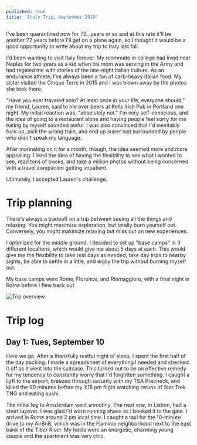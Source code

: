 ```yaml
---
published: true
title: 'Italy Trip, September 2019'
---
```

I've been quarantined now for 72...years or so and at this rate it'll be another 72 years before I'll get on a plane again, so I thought it would be a good opportunity to write about my trip to Italy last fall.

I'd been wanting to visit Italy forever. My roommate in college had lived near Naples for two years as a kid when his mom was serving in the Army and had regaled me with stories of the late-night Italian culture. As an endurance athlete, I've always been a fan of carb-heavy Italian food. My sister visited the Cinque Terre in 2015 and I was blown away by the photos she took there.

"Have you ever traveled solo? At least once in your life, everyone should," my friend, Lauren, said to me over beers at Kells Irish Pub in Portland one night. My initial reaction was, "absolutely not." I'm very self-conscious, and the idea of going to a restaurant alone and having people feel sorry for me eating by myself sounded awful. I was also convinced that I'd inevitably fuck up, pick the wrong train, and end up super lost surrounded by people who didn't speak my language.

After marinating on it for a month, though, the idea seemed more and more appealing. I liked the idea of having the flexibility to see what I wanted to see, read tons of books, and take a million photos without being concerned with a travel companion getting impatient. 

Ultimately, I accepted Lauren's challenge.

# Trip planning

There's always a tradeoff on a trip between seeing all the things and relaxing. You might maximize exploration, but totally burn yourself out. Conversely, you might maximize relaxing but miss out on new experiences.

I optimized for the middle ground. I decided to set up "base camps" in 3 different locations, which would give me about 5 days at each. This would give me the flexibility to take rest days as needed, take day trips to nearby sights, be able to settle in a little, and enjoy the trip without burning myself out.

My base camps were Rome, Florence, and Riomaggiore, with a final night in Rome before I flew back out.

![Trip overview]({{site.cdn_path}}/2020/05/31/italy_overview.png)

# Trip log

## Day 1: Tues, September 10

Here we go. After a thankfully restful night of sleep, I spent the first half of the day packing. I made a spreadsheet of everything I needed and checked it off as it went into the suitcase. This turned out to be an effective remedy for my tendency to constantly worry that I'd forgotten something. I caught a Lyft to the airport, breezed through security with my TSA Precheck, and killed the 90 minutes before my 1:18 pm flight watching reruns of Star Trek TNG and eating sushi.

The initial leg to Amsterdam went smoothly. The next one, in Lisbon, had a short layover. I was glad I'd worn running shoes as I booked it to the gate. I arrived in Rome around 2 pm local time. I caught a taxi for the 10-minute drive to my AirBnB, which was in the Flaminio neighborhood next to the east bank of the Tiber River. My hosts were an energetic, charming young couple and the apartment was very chic.
